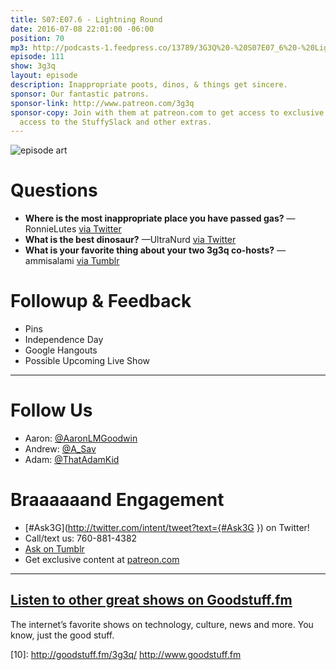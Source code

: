 ```yaml
---
title: S07:E07.6 - Lightning Round
date: 2016-07-08 22:01:00 -06:00
position: 70
mp3: http://podcasts-1.feedpress.co/13789/3G3Q%20-%20S07E07_6%20-%20Lightning%20Round.mp3
episode: 111
show: 3g3q
layout: episode
description: Inappropriate poots, dinos, & things get sincere.
sponsor: Our fantastic patrons.
sponsor-link: http://www.patreon.com/3g3q
sponsor-copy: Join with them at patreon.com to get access to exclusive bonus material,
  access to the StuffySlack and other extras.
---
```


![episode art][1]

# Questions

* **Where is the most inappropriate place you have passed gas?** —RonnieLutes [via Twitter][2]
* **What is the best dinosaur?** —UltraNurd [via Twitter][3]
* **What is your favorite thing about your two 3g3q co-hosts?** —ammisalami [via Tumblr][4]

# Followup & Feedback

* Pins
* Independence Day
* Google Hangouts
* Possible Upcoming Live Show

***

# Follow Us
* Aaron: [@AaronLMGoodwin](http://twitter.com/aaronlmgoodwin)
* Andrew: [@A_Sav](http://twitter.com/a_sav)
* Adam: [@ThatAdamKid](http://twitter.com/thatadamkid)

# Braaaaaand Engagement
* [#Ask3G](http://twitter.com/intent/tweet?text={#Ask3G }) on Twitter!
* Call/text us: 760-881-4382
* [Ask on Tumblr](http://3g3q.co/ask)
* Get exclusive content at [patreon.com](http://www.patreon.com/3g3q)

***

## [Listen to other great shows on Goodstuff.fm](http://goodstuff.fm/)
The internet’s favorite shows on technology, culture, news and more. You know, just the good stuff.

[1]: http://l.gdwn.co/1tmi.jpg
[2]: https://twitter.com/17468886/status/746891875345305600
[3]: https://twitter.com/12884962/status/701522545841836032
[4]: http://ammisalami.tumblr.com
[5]: http://twitter.com/aaronlmgoodwin
[6]: http://twitter.com/a_sav
[7]: http://twitter.com/thatadamkid
[8]: http://3g3q.co/ask
[9]: http://www.patreon.com/3g3q
[10]: http://goodstuff.fm/3g3q/ http://www.goodstuff.fm
